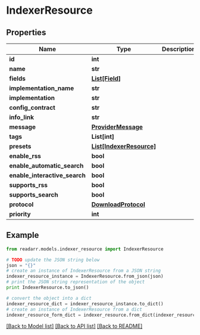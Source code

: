 # IndexerResource


## Properties
Name | Type | Description | Notes
------------ | ------------- | ------------- | -------------
**id** | **int** |  | [optional] 
**name** | **str** |  | [optional] 
**fields** | [**List[Field]**](Field.md) |  | [optional] 
**implementation_name** | **str** |  | [optional] 
**implementation** | **str** |  | [optional] 
**config_contract** | **str** |  | [optional] 
**info_link** | **str** |  | [optional] 
**message** | [**ProviderMessage**](ProviderMessage.md) |  | [optional] 
**tags** | **List[int]** |  | [optional] 
**presets** | [**List[IndexerResource]**](IndexerResource.md) |  | [optional] 
**enable_rss** | **bool** |  | [optional] 
**enable_automatic_search** | **bool** |  | [optional] 
**enable_interactive_search** | **bool** |  | [optional] 
**supports_rss** | **bool** |  | [optional] 
**supports_search** | **bool** |  | [optional] 
**protocol** | [**DownloadProtocol**](DownloadProtocol.md) |  | [optional] 
**priority** | **int** |  | [optional] 

## Example

```python
from readarr.models.indexer_resource import IndexerResource

# TODO update the JSON string below
json = "{}"
# create an instance of IndexerResource from a JSON string
indexer_resource_instance = IndexerResource.from_json(json)
# print the JSON string representation of the object
print IndexerResource.to_json()

# convert the object into a dict
indexer_resource_dict = indexer_resource_instance.to_dict()
# create an instance of IndexerResource from a dict
indexer_resource_form_dict = indexer_resource.from_dict(indexer_resource_dict)
```
[[Back to Model list]](../README.md#documentation-for-models) [[Back to API list]](../README.md#documentation-for-api-endpoints) [[Back to README]](../README.md)


